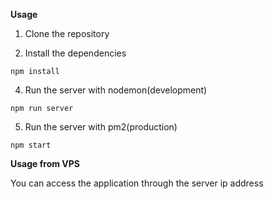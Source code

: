**Usage**

1. Clone the repository

2. Install the dependencies
```
npm install

```

4. Run the server with nodemon(development)

```
npm run server

```

5. Run the server with pm2(production)

```
npm start

```

**Usage from VPS**

You can access the application through the server ip address